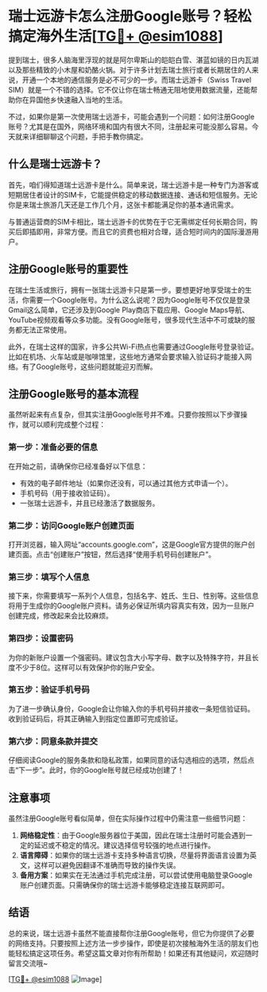 # 瑞士远游卡怎么注册Google账号？轻松搞定海外生活[[TG💪+ @esim1088](https://t.me/s/esim1088)]

提到瑞士，很多人脑海里浮现的就是阿尔卑斯山的皑皑白雪、湛蓝如镜的日内瓦湖以及那些精致的小木屋和奶酪火锅。对于许多计划去瑞士旅行或者长期居住的人来说，开通一个本地的通信服务是必不可少的一步。而瑞士远游卡（Swiss Travel SIM）就是一个不错的选择。它不仅让你在瑞士畅通无阻地使用数据流量，还能帮助你在异国他乡快速融入当地的生活。

不过，如果你是第一次使用瑞士远游卡，可能会遇到一个问题：如何注册Google账号？尤其是在国外，网络环境和国内有很大不同，注册起来可能没那么容易。今天就来详细聊聊这个问题，手把手教你搞定。

## 什么是瑞士远游卡？

首先，咱们得知道瑞士远游卡是什么。简单来说，瑞士远游卡是一种专门为游客或短期居住者设计的SIM卡，它能提供稳定的移动数据连接、通话和短信服务。无论你是来瑞士旅游几天还是工作几个月，这张卡都能满足你的基本通讯需求。

与普通运营商的SIM卡相比，瑞士远游卡的优势在于它无需绑定任何长期合同，购买后即插即用，非常方便。而且它的资费也相对合理，适合短时间内的国际漫游用户。

## 注册Google账号的重要性

在瑞士生活或旅行，拥有一张瑞士远游卡只是第一步。要想更好地享受瑞士的生活，你需要一个Google账号。为什么这么说呢？因为Google账号不仅仅是登录Gmail这么简单，它还涉及到Google Play商店下载应用、Google Maps导航、YouTube视频观看等众多功能。没有Google账号，很多现代生活中不可或缺的服务都无法正常使用。

此外，在瑞士这样的国家，许多公共Wi-Fi热点也需要通过Google账号登录验证。比如在机场、火车站或是咖啡馆里，这些地方通常会要求输入验证码才能接入网络。有了Google账号，这些问题就能迎刃而解。

## 注册Google账号的基本流程

虽然听起来有点复杂，但其实注册Google账号并不难。只要你按照以下步骤操作，就可以顺利完成整个过程：

### 第一步：准备必要的信息

在开始之前，请确保你已经准备好以下信息：
- 有效的电子邮件地址（如果你还没有，可以通过其他方式申请一个）。
- 手机号码（用于接收验证码）。
- 一张瑞士远游卡，并且已经激活了数据服务。

### 第二步：访问Google账户创建页面

打开浏览器，输入网址“accounts.google.com”，这是Google官方提供的账户创建页面。点击“创建账户”按钮，然后选择“使用手机号码创建账户”。

### 第三步：填写个人信息

接下来，你需要填写一系列个人信息，包括名字、姓氏、生日、性别等。这些信息将用于生成你的Google账户资料。请务必保证所填内容真实有效，因为一旦账户创建完成，修改起来会比较麻烦。

### 第四步：设置密码

为你的新账户设置一个强密码。建议包含大小写字母、数字以及特殊字符，并且长度不少于8位。这样可以有效保护你的账户安全。

### 第五步：验证手机号码

为了进一步确认身份，Google会让你输入你的手机号码并接收一条短信验证码。收到验证码后，将其正确输入到指定位置即可完成验证。

### 第六步：同意条款并提交

仔细阅读Google的服务条款和隐私政策，如果同意的话勾选相应的选项，然后点击“下一步”。此时，你的Google账号就已经成功创建了！

## 注意事项

虽然注册Google账号看似简单，但在实际操作过程中仍需注意一些细节问题：

1. **网络稳定性**：由于Google服务器位于美国，因此在瑞士注册时可能会遇到一定的延迟或不稳定的情况。建议选择信号较强的地点进行操作。
2. **语言障碍**：如果你的瑞士远游卡支持多种语言切换，尽量将界面语言设置为英文，这样可以避免因翻译不准确而导致的操作失误。
3. **备用方案**：如果实在无法通过手机完成注册，可以尝试使用电脑登录Google账户创建页面。只需确保你的瑞士远游卡能够稳定连接互联网即可。

## 结语

总的来说，瑞士远游卡虽然不能直接帮你注册Google账号，但它为你提供了必要的网络支持。只要按照上述方法一步步操作，即使是初次接触海外生活的朋友们也能轻松搞定这项任务。希望这篇文章对你有所帮助！如果还有其他疑问，欢迎随时留言交流哦~

[[TG💪+ @esim1088](https://t.me/s/esim1088) ![Image](https://i.postimg.cc/4NQfJmqS/Snipaste-2025-05-13-00-14-12.png)]